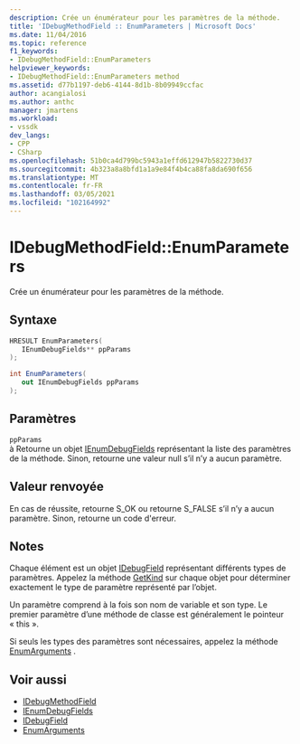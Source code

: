 ```yaml
---
description: Crée un énumérateur pour les paramètres de la méthode.
title: 'IDebugMethodField :: EnumParameters | Microsoft Docs'
ms.date: 11/04/2016
ms.topic: reference
f1_keywords:
- IDebugMethodField::EnumParameters
helpviewer_keywords:
- IDebugMethodField::EnumParameters method
ms.assetid: d77b1197-deb6-4144-8d1b-8b09949ccfac
author: acangialosi
ms.author: anthc
manager: jmartens
ms.workload:
- vssdk
dev_langs:
- CPP
- CSharp
ms.openlocfilehash: 51b0ca4d799bc5943a1effd612947b5822730d37
ms.sourcegitcommit: 4b323a8a8bfd1a1a9e84f4b4ca88fa8da690f656
ms.translationtype: MT
ms.contentlocale: fr-FR
ms.lasthandoff: 03/05/2021
ms.locfileid: "102164992"
---
```

# <a name="idebugmethodfieldenumparameters"></a>IDebugMethodField::EnumParameters
Crée un énumérateur pour les paramètres de la méthode.

## <a name="syntax"></a>Syntaxe

```cpp
HRESULT EnumParameters( 
   IEnumDebugFields** ppParams
);
```

```csharp
int EnumParameters(
   out IEnumDebugFields ppParams
);
```

## <a name="parameters"></a>Paramètres
`ppParams`\
à Retourne un objet [IEnumDebugFields](../../../extensibility/debugger/reference/ienumdebugfields.md) représentant la liste des paramètres de la méthode. Sinon, retourne une valeur null s’il n’y a aucun paramètre.

## <a name="return-value"></a>Valeur renvoyée
 En cas de réussite, retourne S_OK ou retourne S_FALSE s’il n’y a aucun paramètre. Sinon, retourne un code d'erreur.

## <a name="remarks"></a>Notes
 Chaque élément est un objet [IDebugField](../../../extensibility/debugger/reference/idebugfield.md) représentant différents types de paramètres. Appelez la méthode [GetKind](../../../extensibility/debugger/reference/idebugfield-getkind.md) sur chaque objet pour déterminer exactement le type de paramètre représenté par l’objet.

 Un paramètre comprend à la fois son nom de variable et son type. Le premier paramètre d’une méthode de classe est généralement le pointeur « this ».

 Si seuls les types des paramètres sont nécessaires, appelez la méthode [EnumArguments](../../../extensibility/debugger/reference/idebugmethodfield-enumarguments.md) .

## <a name="see-also"></a>Voir aussi
- [IDebugMethodField](../../../extensibility/debugger/reference/idebugmethodfield.md)
- [IEnumDebugFields](../../../extensibility/debugger/reference/ienumdebugfields.md)
- [IDebugField](../../../extensibility/debugger/reference/idebugfield.md)
- [EnumArguments](../../../extensibility/debugger/reference/idebugmethodfield-enumarguments.md)
